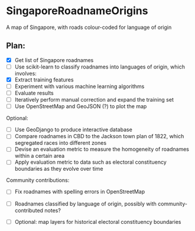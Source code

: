 SingaporeRoadnameOrigins
========================

A map of Singapore, with roads colour-coded for language of origin

Plan:
-----

- [x] Get list of Singapore roadnames
- [ ] Use scikit-learn to classify roadnames into languages of origin, which involves:
- [x] Extract training features
- [ ] Experiment with various machine learning algorithms
- [ ] Evaluate results
- [ ] Iteratively perform manual correction and expand the training set
- [ ] Use OpenStreetMap and GeoJSON (?) to plot the map

Optional:

- [ ] Use GeoDjango to produce interactive database 
- [ ] Compare roadnames in CBD to the Jackson town plan of 1822, which
    segregated races into different zones
- [ ] Devise an evaluation metric to measure the homogeneity of roadnames
    within a certain area
- [ ] Apply evaluation metric to data such as electoral constituency boundaries
    as they evolve over time

Community contributions:

- [ ] Fix roadnames with spelling errors in OpenStreetMap
- [ ] Roadnames classified by language of origin, possibly with community-contributed notes?
- [ ] Optional: map layers for historical electoral constituency boundaries

